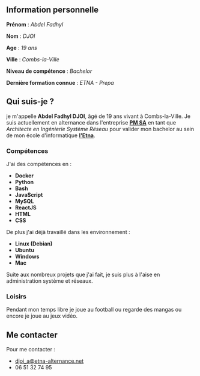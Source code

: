 ## Information personnelle
**Prénom** : *Abdel Fadhyl*

**Nom** : *DJOI*

**Age** : *19 ans*

**Ville** : *Combs-la-Ville*

**Niveau de compétence** : *Bachelor*

**Dernière formation connue** : *ETNA - Prepa*

## Qui suis-je ?
je m'appelle **Abdel Fadhyl DJOI**, âgé de 19 ans vivant à Combs-la-Ville. Je suis actuellement en alternance dans l'entreprise **[PM SA](https://www.pm-sa.fr/)** en tant que *Architecte en Ingénierie Système Réseau* pour valider mon bachelor au sein de mon école d'informatique **[l'Etna](etna.io/)**.

### Compétences
J'ai des compétences en :
- **Docker**
- **Python**
- **Bash**
- **JavaScript**
- **MySQL**
- **ReactJS**
- **HTML**
- **CSS**

De plus j'ai déjà travaillé dans les environnement :
- **Linux (Debian)**
- **Ubuntu**
- **Windows**
- **Mac**

Suite aux nombreux projets que j'ai fait, je suis plus à l'aise en administration système et réseaux.

### Loisirs
Pendant mon temps libre je joue au football ou regarde des mangas ou encore je joue au jeux vidéo.

## Me contacter
Pour me contacter :
+ [djoi_a@etna-alternance.net](djoi_a@etna-alternance.net)
+ 06 51 32 74 95

<!--
**Abdel-Fadhyl/Abdel-Fadhyl** is a ✨ _special_ ✨ repository because its `README.md` (this file) appears on your GitHub profile.

Here are some ideas to get you started:

- 🔭 I’m currently working on ...
- 🌱 I’m currently learning ...
- 👯 I’m looking to collaborate on ...
- 🤔 I’m looking for help with ...
- 💬 Ask me about ...
- 📫 How to reach me: ...
- 😄 Pronouns: ...
- ⚡ Fun fact: ...
-->

